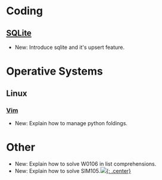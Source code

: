 # Coding

## [SQLite](sqlite.md)

* New: Introduce sqlite and it's upsert feature.

# Operative Systems

## Linux

### [Vim](vim.md)

* New: Explain how to manage python foldings.

# Other

* New: Explain how to solve W0106 in list comprehensions.
* New: Explain how to solve SIM105.[![](not-by-ai.svg){: .center}](https://notbyai.fyi)
